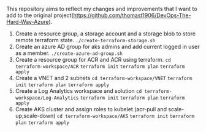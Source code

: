 This repository aims to reflect my changes and improvements that I want to add to the original project(https://github.com/thomast1906/DevOps-The-Hard-Way-Azure).

1. Create a resource group, a storage account and a storage blob to store remote terraform state.
```./create-terraform-storage.sh```
2. Create an azure AD group for aks admins and add current logged in user as a member.
```./create-azure-ad-group.sh```
3. Create a resource group for ACR and ACR using terraform.
``` cd terraform-workspace/ACR ```
``` terraform init ```
``` terraform plan ```
``` terraform apply ```
4. Create a VNET and 2 subnets
``` cd terraform-workspace/VNET ```
``` terraform init ```
``` terraform plan ```
``` terraform apply ```
5. Create a Log Analytics workspace and solution
``` cd terraform-workspace/Log-Analytics ```
``` terraform init ```
``` terraform plan ```
``` terraform apply ```
5. Create AKS cluster and assign roles to kubelet (acr-pull and scale-up;scale-down)
``` cd terraform-workspace/AKS ```
``` terraform init ```
``` terraform plan ```
``` terraform apply ```